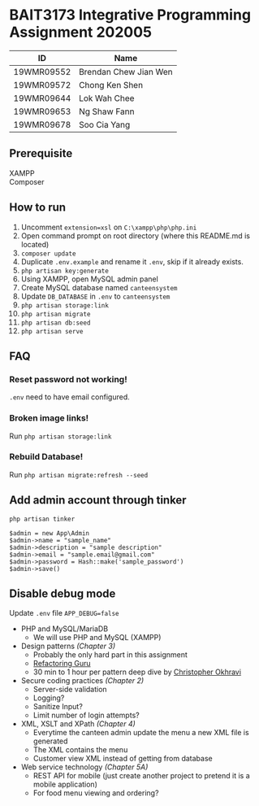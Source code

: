 # BAIT3173 Integrative Programming Assignment 202005

| ID         | Name                  |
| ---------- | --------------------- |
| 19WMR09552 | Brendan Chew Jian Wen |
| 19WMR09572 | Chong Ken Shen        |
| 19WMR09644 | Lok Wah Chee          |
| 19WMR09653 | Ng Shaw Fann          |
| 19WMR09678 | Soo Cia Yang          |

## Prerequisite 
XAMPP  
Composer

## How to run
 1. Uncomment `extension=xsl` on `C:\xampp\php\php.ini`
 2. Open command prompt on root directory (where this README.md is located)
 3. `composer update`
 4. Duplicate `.env.example` and rename it `.env`, skip if it already exists.
 5. `php artisan key:generate`
 6. Using XAMPP, open MySQL admin panel
 7. Create MySQL database named `canteensystem`
 8. Update `DB_DATABASE` in `.env` to `canteensystem`
 9. `php artisan storage:link`
10. `php artisan migrate`
11. `php artisan db:seed`
12. `php artisan serve`

## FAQ

### Reset password not working!

`.env` need to have email configured.

### Broken image links!

Run `php artisan storage:link`

### Rebuild Database!

Run `php artisan migrate:refresh --seed`

## Add admin account through tinker

    php artisan tinker

    $admin = new App\Admin
    $admin->name = "sample_name"
    $admin->description = "sample description"
    $admin->email = "sample.email@gmail.com"
    $admin->password = Hash::make('sample_password')
    $admin->save()

## Disable debug mode

Update `.env` file `APP_DEBUG=false`

- PHP and MySQL/MariaDB
    - We will use PHP and MySQL (XAMPP)
- Design patterns *(Chapter 3)*
    - Probably the only hard part in this assignment
    - [Refactoring Guru](https://refactoring.guru/design-patterns/catalog)
    - 30 min to 1 hour per pattern deep dive by [Christopher Okhravi](https://www.youtube.com/playlist?list=PLrhzvIcii6GNjpARdnO4ueTUAVR9eMBpc)
- Secure coding practices *(Chapter 2)*
    - Server-side validation
    - Logging?
    - Sanitize Input?
    - Limit number of login attempts?
- XML, XSLT and XPath *(Chapter 4)*
    - Everytime the canteen admin update the menu a new XML file is generated
    - The XML contains the menu
    - Customer view XML instead of getting from database
- Web service technology *(Chapter 5A)*
    - REST API for mobile (just create another project to pretend it is a mobile application)
    - For food menu viewing and ordering?
